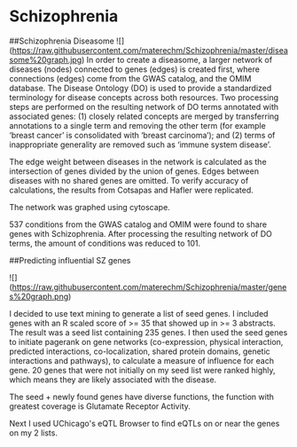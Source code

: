 Schizophrenia
=============
##Schizophrenia Diseasome 
![] (https://raw.githubusercontent.com/materechm/Schizophrenia/master/diseasome%20graph.jpg)
In order to create a diseasome, a larger network of diseases (nodes) connected to genes (edges) is created first, where connections (edges) come from the GWAS catalog, and the OMIM database. The Disease Ontology (DO)  is used to provide a standardized terminology for disease concepts across both resources. Two processing steps are performed on the resulting network of DO terms annotated with associated genes: (1) closely related concepts are merged by transferring annotations to a single term and removing the other term (for example ‘breast cancer’ is consolidated with ‘breast carcinoma’); and (2) terms of inappropriate generality are removed such as ‘immune system disease’.

The edge weight between diseases in the network is calculated as the intersection of genes divided by the union of genes. Edges between diseases with no shared genes are omitted. To verify accuracy of calculations, the results from Cotsapas and Hafler were replicated.

The network was graphed using cytoscape.

537 conditions from the GWAS catalog and OMIM were found to share genes with Schizophrenia. After processing the resulting network of DO terms, the amount of conditions was reduced to 101.

##Predicting influential SZ genes

![] (https://raw.githubusercontent.com/materechm/Schizophrenia/master/genes%20graph.png)

I decided to use text mining to generate a list of seed genes. I included genes with an R scaled score of >= 35 that showed up in >= 3 abstracts. The result was a seed list containing 235 genes. I then used the seed genes to initiate pagerank on gene networks (co-expression, physical interaction, predicted interactions, co-localization, shared protein domains, genetic interactions and pathways), to calculate a measure of influence for each gene. 20 genes that were not initially on my seed list were ranked highly, which means they are likely associated with the disease. 

The seed + newly found genes have diverse functions, the function with greatest coverage is Glutamate Receptor Activity. 

Next I used UChicago's eQTL Browser to find eQTLs on or near the genes on my 2 lists. 
